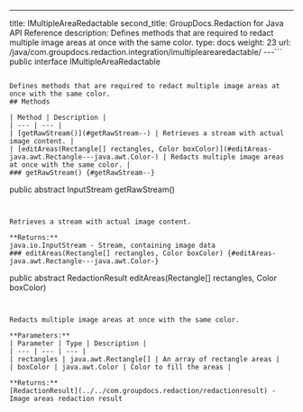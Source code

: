 ---
title: IMultipleAreaRedactable
second_title: GroupDocs.Redaction for Java API Reference
description: Defines methods that are required to redact multiple image areas at once with the same color.
type: docs
weight: 23
url: /java/com.groupdocs.redaction.integration/imultiplearearedactable/
---```
public interface IMultipleAreaRedactable
```

Defines methods that are required to redact multiple image areas at once with the same color.
## Methods

| Method | Description |
| --- | --- |
| [getRawStream()](#getRawStream--) | Retrieves a stream with actual image content. |
| [editAreas(Rectangle[] rectangles, Color boxColor)](#editAreas-java.awt.Rectangle---java.awt.Color-) | Redacts multiple image areas at once with the same color. |
### getRawStream() {#getRawStream--}
```
public abstract InputStream getRawStream()
```


Retrieves a stream with actual image content.

**Returns:**
java.io.InputStream - Stream, containing image data
### editAreas(Rectangle[] rectangles, Color boxColor) {#editAreas-java.awt.Rectangle---java.awt.Color-}
```
public abstract RedactionResult editAreas(Rectangle[] rectangles, Color boxColor)
```


Redacts multiple image areas at once with the same color.

**Parameters:**
| Parameter | Type | Description |
| --- | --- | --- |
| rectangles | java.awt.Rectangle[] | An array of rectangle areas |
| boxColor | java.awt.Color | Color to fill the areas |

**Returns:**
[RedactionResult](../../com.groupdocs.redaction/redactionresult) - Image areas redaction result

